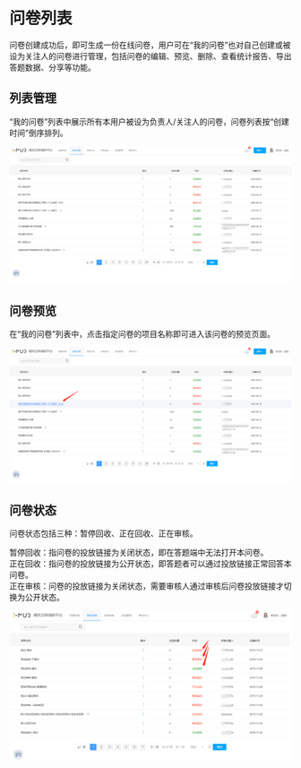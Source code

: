 # 问卷列表

问卷创建成功后，即可生成一份在线问卷，用户可在“我的问卷”也对自己创建或被设为关注人的问卷进行管理，包括问卷的编辑、预览、删除、查看统计报告、导出答题数据、分享等功能。

## 列表管理

“我的问卷”列表中展示所有本用户被设为负责人/关注人的问卷，问卷列表按“创建时间”倒序排列。

![问卷列表](<../../.gitbook/assets/image (744).png>)

## 问卷预览

在“我的问卷”列表中，点击指定问卷的项目名称即可进入该问卷的预览页面。

![预览问卷入口](<../../.gitbook/assets/image (57).png>)

## 问卷状态

问卷状态包括三种：暂停回收、正在回收、正在审核。

暂停回收：指问卷的投放链接为关闭状态，即在答题端中无法打开本问卷。\
正在回收：指问卷的投放链接为公开状态，即答题者可以通过投放链接正常回答本问卷。\
正在审核：问卷的投放链接为关闭状态，需要审核人通过审核后问卷投放链接才切换为公开状态。

![问卷的三种状态](<../../.gitbook/assets/image (701).png>)


